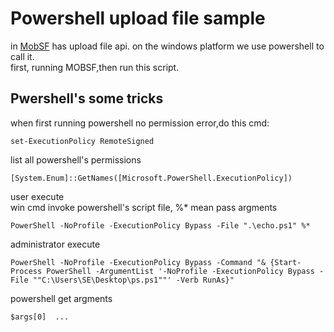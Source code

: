 # Powershell upload file sample
in [MobSF](https://github.com/MobSF/Mobile-Security-Framework-MobSF) has upload file api. on the windows platform we use powershell to call it.                                                                
first, running MOBSF,then run this script.

## Pwershell's some tricks

when first running powershell no permission error,do this cmd:
``` shell
set-ExecutionPolicy RemoteSigned   
```
list all powershell's permissions
``` shell
[System.Enum]::GetNames([Microsoft.PowerShell.ExecutionPolicy])
```
user execute                                                                                                                                               
win cmd invoke powershell's script file,  %* mean pass argments
``` shell
PowerShell -NoProfile -ExecutionPolicy Bypass -File ".\echo.ps1" %*
```

administrator  execute
``` shell
PowerShell -NoProfile -ExecutionPolicy Bypass -Command "& {Start-Process PowerShell -ArgumentList '-NoProfile -ExecutionPolicy Bypass -File ""C:\Users\SE\Desktop\ps.ps1""' -Verb RunAs}"
```
powershell get argments
```
$args[0]  ...
```